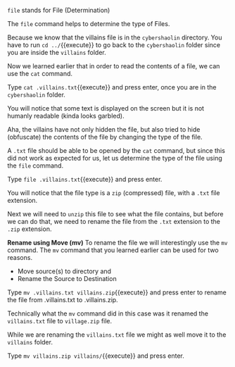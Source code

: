 `file` stands for File  (Determination)

The `file` command helps to determine the type of Files.

Because we know that the villains file is in the `cybershaolin` directory. You have to run `cd ../`{{execute}} to go back to the `cybershaolin` folder since you are inside the `villains` folder.  

Now we learned earlier that in order to read the contents of a file, we can use the `cat` command.  

Type `cat .villains.txt`{{execute}} and press enter, once you are in the `cybershaolin` folder.  

You will notice that some text is displayed on the screen but it is not humanly readable (kinda looks garbled).  

Aha, the villains have not only hidden the file, but also tried to hide (obfuscate) the contents of the file by changing the type of the file.  

A `.txt` file should be able to be opened by the `cat` command, but since this did not work as expected for us, let us determine the type of the file using the `file` command.

Type `file .villains.txt`{{execute}} and press enter.  

You will notice that the file type is a `zip` (compressed) file, with a `.txt` file extension.

Next we will need to `unzip` this file to see what the file contains, but before we can do that, we need to rename the file from the `.txt` extension to the `.zip` extension.

__Rename using Move (mv)__
To rename the file we will interestingly use the `mv` command. The `mv` command that you learned earlier can be used for two reasons.
- Move source(s) to directory and
- Rename the Source to Destination

Type `mv .villains.txt villains.zip`{{execute}} and press enter to rename the file from .villains.txt to .villains.zip.  

Technically what the `mv` command did in this case was it renamed the `villains.txt` file to `village.zip` file.  

While we are renaming the `villains.txt` file we might as well move it to the `villains` folder.  

Type `mv villains.zip villains/`{{execute}} and press enter.
